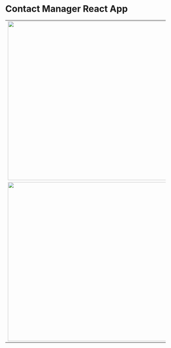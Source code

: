 # Contact Manager React App
<table>
  <tr>
    <td><image src="images/1.png" height="500" width="800"></td>
  </tr>
  <tr>
    <td><image src="images/2.png" height="500" width="800"></td>
  </tr>
</table>
